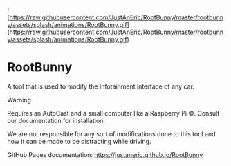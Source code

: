   ![https://raw.githubusercontent.com/JustAnEric/RootBunny/master/rootbunny/assets/splash/animations/RootBunny.gif](https://raw.githubusercontent.com/JustAnEric/RootBunny/master/rootbunny/assets/splash/animations/RootBunny.gif)
# RootBunny
A tool that is used to modify the infotainment interface of any car.
> [!WARNING]
> Requires an AutoCast and a small computer like a Raspberry Pi ©️. Consult our documentation for installation.

We are not responsible for any sort of modifications done to this tool and how it can be made to be distracting while driving.

GitHub Pages documentation: https://justaneric.github.io/RootBunny
